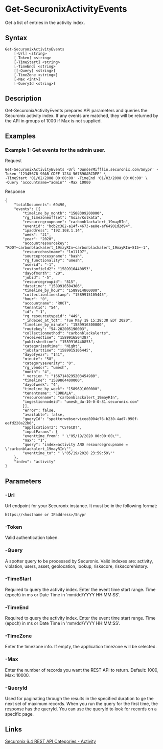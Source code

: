 # Get-SecuronixActivityEvents
Get a list of entries in the activity index.

## Syntax
```
Get-SecuronixActivityEvents
    [-Url] <string>
    [-Token] <string>
    [-TimeStart] <string>
    [-TimeEnd] <string>
    [[-Query] <string>]
    [-TimeZone <string>]
    [-Max <int>]
    [-QueryId <string>]
```

## Description
Get-SecuronixActivityEvents prepares API parameters and queries the Securonix activity index. If any events are matched, they will be returned by the API in groups of 1000 if Max is not supplied.

## Examples

### Example 1: Get events for the admin user.
Request
```
Get-SecuronixActivityEvents -Url 'DunderMifflin.securonix.com/Snypr' -Token '12345678-90AB-CDEF-1234-567890ABCDEF' \
-TimeStart '01/02/2008 00:00:00' -TimeEnd '01/03/2008 00:00:00' \
-Query 'accountname="admin"' -Max 10000
```

Response
```
{
    "totalDocuments": 69490,
    "events": [{
        "timeline_by_month": "1588309200000",
        "rg_timezoneoffset": "Asia/Kolkata",
        "resourcegroupname": "carbonblackalert_19mayRIn",
        "eventid": "bcb2c382-a14f-4673-ae8e-af64901d2d94",
        "ipaddress": "192.168.1.14",
        "week": "21",
        "year": "2020",
        "accountresourcekey": "ROOT~carbonblackalert_19mayRIn~carbonblackalert_19mayRIn~815~-1",
        "resourcehostname": "lm11197",
        "sourceprocessname": "bash",
        "rg_functionality": "umesh",
        "userid": "-1",
        "customfield2": "1589916440853",
        "dayofmonth": "20",
        "jobid": "-5",
        "resourcegroupid": "815",
        "datetime": "1589916504386",
        "timeline_by_hour": "1589914800000",
        "collectiontimestamp": "1589915105445",
        "hour": "0",
        "accountname": "ROOT",
        "tenantid": "54",
        "id": "-1",
        "rg_resourcetypeid": "449",
        "_indexed_at_tdt": "Tue May 19 15:28:30 EDT 2020",
        "timeline_by_minute": "1589916300000",
        "routekey": "54-202005190003",
        "collectionmethod": "carbonblackalerts",
        "receivedtime": "1589916504387",
        "publishedtime": "1589916440853",
        "categorizedtime": "Night",
        "jobstarttime": "1589915105445",
        "dayofyear": "141",
        "minute": "58",
        "categoryseverity": "0",
        "rg_vendor": "umesh",
        "month": "4",
        "_version_": "1667148295203454980",
        "timeline": "1589864400000",
        "dayofweek": "4",
        "timeline_by_week": "1589691600000",
        "tenantname": "CORDALA",
        "resourcename": "carbonblackalert_19mayRIn",
        "ingestionnodeid": "umesh_du-10-0-0-81.securonix.com"
        }],
        "error": false,
        "available": false,
        "queryId": "spotterwebservicee8904c76-b230-4ad7-990f-eefd220a22b8",
        "applicationTz": "CST6CDT",
        "inputParams": {
        "eventtime_from": " \"05/19/2020 00:00:00\"",
        "max": "1",
        "query": "index=activity AND resourcegroupname = \"carbonblackalert_19mayRIn\"",
        "eventtime_to": " \"05/19/2020 23:59:59\""
    },
    "index": "activity"
}
```

## Parameters

### -Url
Url endpoint for your Securonix instance.
It must be in the following format:
```
https://<hostname or IPaddress>/Snypr
```
### -Token
Valid authentication token.

### -Query
A spotter query to be processed by Securonix. Valid indexes are: activity, violation, users, asset, geolocation, lookup, riskscore, riskscorehistory.

### -TimeStart
Required to query the activity index. Enter the event time start range. Time (epoch) in ms or Date Time in 'mm/dd/YYYY HH:MM:SS'.

### -TimeEnd
Required to query the activity index. Enter the event time start range. Time (epoch) in ms or Date Time in 'mm/dd/YYYY HH:MM:SS'.

### -TimeZone
Enter the timezone info. If empty, the application timezone will be selected.

### -Max
Enter the number of records you want the REST API to return. Default: 1000, Max: 10000.

### -QueryId
Used for paginating through the results in the specified duration to ge the next set of maximum records. When you run the query for the first time, the response has the queryId. You can use the queryId to look for records on a specific page.

## Links
[Securonix 6.4 REST API Categories - Activity](https://documentation.securonix.com/onlinedoc/Content/6.4%20Cloud/Content/SNYPR%206.4/6.4%20Guides/Web%20Services/6.4_REST%20API%20Categories.htm#Activity)